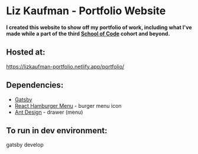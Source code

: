 # Liz Kaufman - Portfolio Website

**I created this website to show off my portfolio of work, including what I've made while a part of the third [School of Code](https://www.schoolofcode.co.uk/) cohort and beyond.**

## Hosted at:

https://lizkaufman-portfolio.netlify.app/portfolio/

## Dependencies:

- [Gatsby](https://www.gatsbyjs.org/)
- [React Hamburger Menu](https://www.npmjs.com/package/react-hamburger-menu) - burger menu icon
- [Ant Design](https://ant.design/) - drawer (menu)

## To run in dev environment:

gatsby develop
